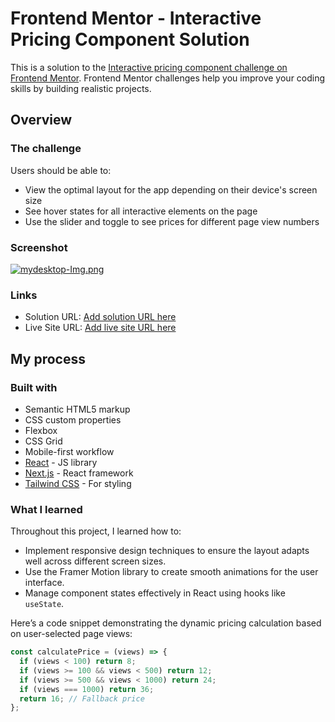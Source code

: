 # Frontend Mentor - Interactive Pricing Component Solution

This is a solution to the [Interactive pricing component challenge on Frontend Mentor](https://www.frontendmentor.io/challenges/interactive-pricing-component-t0m8PIyY8). Frontend Mentor challenges help you improve your coding skills by building realistic projects. 


## Overview

### The challenge

Users should be able to:

- View the optimal layout for the app depending on their device's screen size
- See hover states for all interactive elements on the page
- Use the slider and toggle to see prices for different page view numbers

### Screenshot

[![mydesktop-Img.png](https://i.postimg.cc/0y7Gy5wc/mydesktop-Img.png)](https://postimg.cc/pmX50HkF)

### Links

- Solution URL: [Add solution URL here](https://your-solution-url.com)
- Live Site URL: [Add live site URL here](https://your-live-site-url.com)

## My process

### Built with

- Semantic HTML5 markup
- CSS custom properties
- Flexbox
- CSS Grid
- Mobile-first workflow
- [React](https://reactjs.org/) - JS library
- [Next.js](https://nextjs.org/) - React framework
- [Tailwind CSS](https://tailwindcss.com/) - For styling

### What I learned

Throughout this project, I learned how to:

- Implement responsive design techniques to ensure the layout adapts well across different screen sizes.
- Use the Framer Motion library to create smooth animations for the user interface.
- Manage component states effectively in React using hooks like `useState`.

Here’s a code snippet demonstrating the dynamic pricing calculation based on user-selected page views:

```javascript
const calculatePrice = (views) => {
  if (views < 100) return 8;
  if (views >= 100 && views < 500) return 12;
  if (views >= 500 && views < 1000) return 24;
  if (views === 1000) return 36;
  return 16; // Fallback price
};
